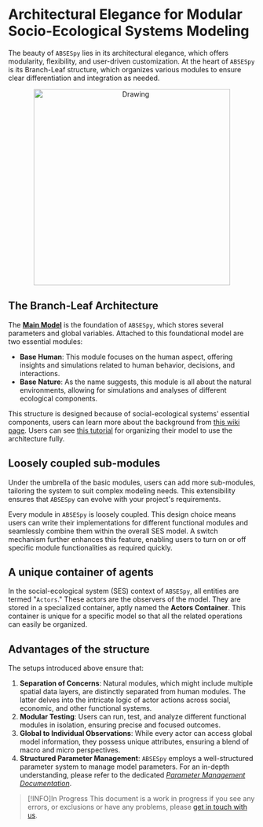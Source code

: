 # Architectural Elegance for Modular Socio-Ecological Systems Modeling

The beauty of `ABSESpy` lies in its architectural elegance, which offers modularity, flexibility, and user-driven customization. At the heart of `ABSESpy` is its Branch-Leaf structure, which organizes various modules to ensure clear differentiation and integration as needed.

<div align="center">
	<img src="https://songshgeo-picgo-1302043007.cos.ap-beijing.myqcloud.com/uPic/structure.png" alt="Drawing" style="width: 400px;"/>
</div>

## The Branch-Leaf Architecture

The **[Main Model](api/model.md)** is the foundation of `ABSESpy`, which stores several parameters and global variables. Attached to this foundational model are two essential modules:

- **Base Human**: This module focuses on the human aspect, offering insights and simulations related to human behavior, decisions, and interactions.
- **Base Nature**: As the name suggests, this module is all about the natural environments, allowing for simulations and analyses of different ecological components.

This structure is designed because of social-ecological systems' essential components, users can learn more about the background from [this wiki page](#TODO). Users can see [this tutorial](#TODO) for organizing their model to use the architecture fully.

## Loosely coupled sub-modules

Under the umbrella of the basic modules, users can add more sub-modules, tailoring the system to suit complex modeling needs. This extensibility ensures that `ABSESpy` can evolve with your project's requirements.

Every module in `ABSESpy` is loosely coupled. This design choice means users can write their implementations for different functional modules and seamlessly combine them within the overall SES model. A switch mechanism further enhances this feature, enabling users to turn on or off specific module functionalities as required quickly.

## A unique container of agents

In the social-ecological system (SES) context of `ABSESpy`, all entities are termed "`Actors`." These actors are the observers of the model. They are stored in a specialized container, aptly named the **Actors Container**. This container is unique for a specific model so that all the related operations can easily be organized.

## Advantages of the structure

The setups introduced above ensure that:

1. **Separation of Concerns**: Natural modules, which might include multiple spatial data layers, are distinctly separated from human modules. The latter delves into the intricate logic of actor actions across social, economic, and other functional systems.
2. **Modular Testing**: Users can run, test, and analyze different functional modules in isolation, ensuring precise and focused outcomes.
3. **Global to Individual Observations**: While every actor can access global model information, they possess unique attributes, ensuring a blend of macro and micro perspectives.
4. **Structured Parameter Management**: `ABSESpy` employs a well-structured parameter system to manage model parameters. For an in-depth understanding, please refer to the dedicated _[Parameter Management Documentation](#TODO)_.

> [!INFO]In Progress
> This document is a work in progress if you see any errors, or exclusions or have any problems, please [get in touch with us](https://github.com/absespy/ABSESpy/issues).
